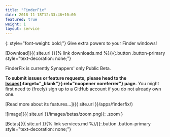 ```yaml
---
title: "FinderFix"
date: 2018-11-18T12:33:46+10:00
featured: true
weight: 1
layout: service
---
```


{: style="font-weight: bold;"}
Give extra powers to your Finder windows!

[Download]({{ site.url }}{% link downloads.md %}/){:.button .button-primary style="text-decoration: none;"}

FinderFix is currently Synappers' only Public Beta.

**To submit issues or feature requests, please head to the [Issues](https://github.com/synappser/FinderFix/issues){:target="_blank"}{:rel="noopener noreferrer"} page.** You might first need to (freely) sign up to a GitHub account if you do not already own one.

<!--break-->

[Read more about its features...]({{ site.url }}/apps/finderfix/)

![image]({{ site.url }}/images/betas/zoom.png){: .zoom }

[Betas]({{ site.url }}{% link services.md %}/){:.button .button-primary style="text-decoration: none;"}
